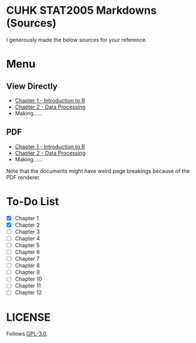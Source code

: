 # CUHK STAT2005 Markdowns (Sources)

I generously made the below sources for your reference.

# Menu

## View Directly
 - [Chapter 1 - Introduction to R](./Ch1/Ch1_MD.md)
 - [Chapter 2 - Data Processing](./Ch2/Ch2_MD.md)
 - Making......

## PDF
 - [Chapter 1 - Introduction to R](./Ch1/Ch1_MD.pdf)
 - [Chapter 2 - Data Processing](./Ch2/Ch2_MD.md)
 - Making......

Note that the documents might have weird page breakings because of the PDF renderer.

# To-Do List

 - [x] Chapter 1
 - [x] Chapter 2
 - [ ] Chapter 3
 - [ ] Chapter 4
 - [ ] Chapter 5
 - [ ] Chapter 6
 - [ ] Chapter 7
 - [ ] Chapter 8
 - [ ] Chapter 9
 - [ ] Chapter 10
 - [ ] Chapter 11
 - [ ] Chapter 12

# LICENSE
Follows [GPL-3.0](./LICENSE).